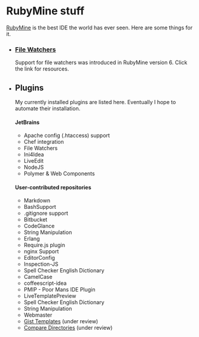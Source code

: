 # RubyMine stuff
[RubyMine](http://www.jetbrains.com/ruby/) is the best IDE the world has ever seen. Here are some things for it.

- ### [File Watchers](/file-watchers)

  Support for file watchers was introduced in RubyMine version 6. Click the link for resources.
  
- ## Plugins

  My currently installed plugins are listed here. Eventually I hope to automate their installation.
    
  #### JetBrains
  - Apache config (.htaccess) support
  - Chef integration
  - File Watchers
  - Ini4Idea
  - LiveEdit
  - NodeJS
  - Polymer & Web Components

  #### User-contributed repositories
  - Markdown
  - BashSupport
  - .gitignore support
  - Bitbucket
  - CodeGlance
  - String Manipulation
  - Erlang
  - Require.js plugin
  - nginx Support
  - EditorConfig
  - Inspection-JS
  - Spell Checker English Dictionary
  - CamelCase
  - coffeescript-idea
  - PMIP - Poor Mans IDE Plugin
  - LiveTemplatePreview
  - Spell Checker English Dictionary
  - String Manipulation
  - Webmaster
  - [Gist Templates](http://geowarin.github.io/gist-templates-plugin) (under review)
  - [Compare Directories](http://plugins.intellij.net/plugin/?idea&id=113) (under review)
